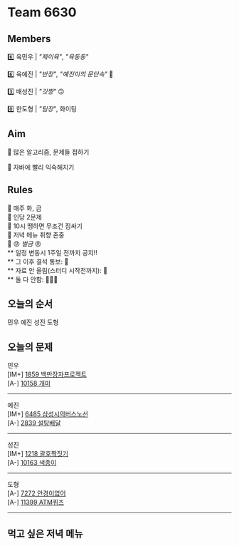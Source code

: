 # Team 6630

## Members
:six:   육민우 | *"제이육"*,  *"육동동"*

:six:   육예진 | *"반장"*, *"예진이의 문단속"* :door:

:three: 배성진 | *"깃짱"*  🙃

:zero:  한도형 | *"팀장"*,  화이팅

## Aim
:dart: 많은 알고리즘, 문제들 접하기

:dart: 자바에 빨리 익숙해지기

## Rules
:pushpin: 매주 화, 금  
:pushpin: 인당 2문제  
:pushpin: 10시 땡하면 무조건 짐싸기  
:pushpin: 저녁 메뉴 취향 존중  
:pushpin: :rage: *벌금* :rage:  
** 일정 변동시 1주일 전까지 공지!!  
** 그 이후 결석 통보: :money_with_wings:  
** 자료 안 올림(스터디 시작전까지): :money_with_wings:    
** 둘 다 안함: :money_with_wings::money_with_wings::money_with_wings:    

## 오늘의 순서
민우
예진
성진
도형
## 오늘의 문제
민우  
[IM+] [1859 백만장자프로젝트](https://swexpertacademy.com/main/code/problem/problemDetail.do?contestProbId=AV5LrsUaDxcDFAXc&&)  
[A-] [10158 개미](https://www.acmicpc.net/problem/10158)  


___
예진  
[IM+] [6485 삼성시의버스노선](https://swexpertacademy.com/main/code/problem/problemDetail.do?contestProbId=AWczm7QaACgDFAWn)  
[A-] [2839 설탕배달](https://www.acmicpc.net/problem/2839)  

___
성진  
[IM+] [1218 괄호짝짓기](https://swexpertacademy.com/main/code/problem/problemDetail.do?contestProbId=AV14eWb6AAkCFAYD)  
[A-] [10163 색종이](https://www.acmicpc.net/problem/10163)  

___
도형  
[A-] [7272 안경이없어](https://swexpertacademy.com/main/code/problem/problemDetail.do?contestProbId=AWl0ZQ8qn7UDFAXz)  
[A-] [11399 ATM퀴즈](https://www.acmicpc.net/problem/11399)  

___

## 먹고 싶은 저녁 메뉴

